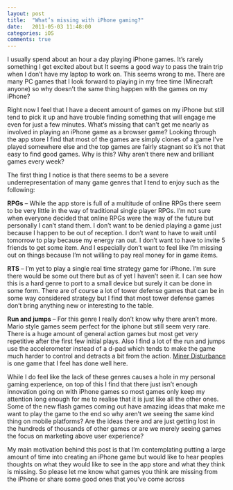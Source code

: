 ```yaml
---
layout: post
title:  "What’s missing with iPhone gaming?"
date:   2011-05-03 11:48:00
categories: iOS
comments: true
---
```


I usually spend about an hour a day playing iPhone games. It’s rarely something I get excited about but It seems a good way to pass the train trip when I don’t have my laptop to work on. This seems wrong to me. There are many PC games that I look forward to playing in my free time (Minecraft anyone) so why doesn’t the same thing happen with the games on my iPhone?

Right now I feel that I have a decent amount of games on my iPhone but still tend to pick it up and have trouble finding something that will engage me even for just a few minutes. What’s missing that can’t get me nearly as involved in playing an iPhone game as a browser game?
Looking through the app store I find that most of the games are simply clones of a game I’ve played somewhere else and the top games are fairly stagnant so it’s not that easy to find good games. Why is this? Why aren’t there new and brilliant games every week?

The first thing I notice is that there seems to be a severe underrepresentation of many game genres that I tend to enjoy such as the following:

**RPGs** – While the app store is full of a multitude of online RPGs there seem to be very little in the way of traditional single player RPGs. I’m not sure when everyone decided that online RPGs were the way of the future but personally I can’t stand them.
I don’t want to be denied playing a game just because I happen to be out of reception. I don’t want to have to wait until tomorrow to play because my energy ran out. I don’t want to have to invite 5 friends to get some item. And I especially don’t want to feel like I’m missing out on things because I’m not willing to pay real money for in game items.

**RTS** – I’m yet to play a single real time strategy game for iPhone. I’m sure there would be some out there but as of yet I haven’t seen it. I can see how this is a hard genre to port to a small device but surely it can be done in some form. There are of course a lot of tower defense games that can be in some way considered strategy but I find that most tower defense games don’t bring anything new or interesting to the table.

**Run and jumps** – For this genre I really don’t know why there aren’t more. Mario style games seem perfect for the iphone but still seem very rare. There is a huge amount of general action games but most get very repetitive after the first few initial plays. Also I find a lot of the run and jumps use the accelerometer instead of a d-pad which tends to make the game much harder to control and detracts a bit from the action. [Miner Disturbance] is one game that I feel has done well here.

While I do feel like the lack of these genres causes a hole in my personal gaming experience, on top of this I find that there just isn’t enough innovation going on with iPhone games so most games only keep my attention long enough for me to realise that it is just like all the other ones.
Some of the new flash games coming out have amazing ideas that make me want to play the game to the end so why aren’t we seeing the same kind thing on mobile platforms? Are the ideas there and are just getting lost in the hundreds of thousands of other games or are we merely seeing games the focus on marketing above user experience?

My main motivation behind this post is that I’m contemplating putting a large amount of time into creating an iPhone game but would like to hear peoples thoughts on what they would like to see in the app store and what they think is missing. So please let me know what games you think are missing from the iPhone or share some good ones that you’ve come across

[Miner Disturbance]: https://itunes.apple.com/us/app/miner-disturbance/id374275550?mt=8